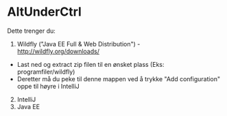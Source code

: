 # AltUnderCtrl
Dette trenger du:
1. Wildfly ("Java EE Full & Web Distribution") - http://wildfly.org/downloads/
- Last ned og extract zip filen til en ønsket plass (Eks: programfiler/wildfly)
- Deretter må du peke til denne mappen ved å trykke "Add configuration" oppe til høyre i IntelliJ
2. IntelliJ
3. Java EE

